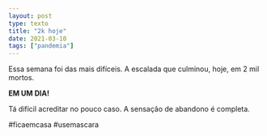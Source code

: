 ```yaml
---
layout: post
type: texto
title: "2k hoje"
date: 2021-03-10
tags: ["pandemia"]
---
```

Essa semana foi das mais difíceis. A escalada que culminou, hoje, em 2 mil mortos.  

**EM UM DIA!**  

Tá difícil acreditar no pouco caso. A sensação de abandono é completa.

#ficaemcasa #usemascara
